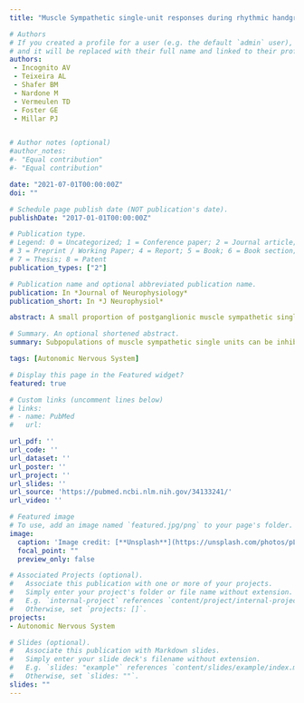 ```yaml
---
title: "Muscle Sympathetic single-unit responses during rhythmic handgrip exercise and isocapnic hypoxia in males: the role of sympathoexcitation magnitude."

# Authors
# If you created a profile for a user (e.g. the default `admin` user), write the username (folder name) here 
# and it will be replaced with their full name and linked to their profile.
authors:
 - Incognito AV
 - Teixeira AL
 - Shafer BM
 - Nardone M
 - Vermeulen TD
 - Foster GE
 - Millar PJ 


# Author notes (optional)
#author_notes:
#- "Equal contribution"
#- "Equal contribution"

date: "2021-07-01T00:00:00Z"
doi: ""

# Schedule page publish date (NOT publication's date).
publishDate: "2017-01-01T00:00:00Z"

# Publication type.
# Legend: 0 = Uncategorized; 1 = Conference paper; 2 = Journal article;
# 3 = Preprint / Working Paper; 4 = Report; 5 = Book; 6 = Book section;
# 7 = Thesis; 8 = Patent
publication_types: ["2"]

# Publication name and optional abbreviated publication name.
publication: In *Journal of Neurophysiology*
publication_short: In *J Neurophysiol*

abstract: A small proportion of postganglionic muscle sympathetic single units can be inhibited during sympathoexcitatory stressors in humans. However, whether these responses are dependent on the specific stressor or the level of sympathoexcitation remains unclear. We hypothesize that, when matched by sympathoexcitatory magnitude, different stressors can evoke similar proportions of inhibited single units. Multiunit and single-unit muscle sympathetic nerve activity (MSNA) were recorded in seven healthy young males at baseline and during 1) rhythmic handgrip exercise (40% of maximum voluntary contraction) and 2) acute isocapnic hypoxia (partial pressure of end-tidal O2 47 ± 3 mmHg). Single units were classified as activated, nonresponsive, or inhibited if the spike frequency was above, within, or below the baseline variability, respectively. By design, rhythmic handgrip and isocapnic hypoxia similarly increased multiunit total MSNA [Δ273 ± 208 vs. Δ254 ± 193 arbitrary units (AU), P = 0.84] and single-unit spike frequency (Δ8 ± 10 vs. Δ12 ± 13 spikes/min, P = 0.12). Among 19 identified single units, the proportions of activated (47% vs. 68%), nonresponsive (32% vs. 16%), and inhibited (21% vs. 16%) single units were not different between rhythmic handgrip and isocapnic hypoxia (P = 0.42). However, only 9 (47%) single units behaved with concordant response patterns across both stressors (7 activated, 1 nonresponsive, and 1 inhibited during both stressors). During the 1-min epoch with the highest increase in total MSNA during hypoxia (Δ595 ± 282 AU, P < 0.01) only one single unit was inhibited. These findings suggest that the proportions of muscle sympathetic single units inhibited during stress are associated with the level of sympathoexcitation and not the stressor per se in healthy young males.

# Summary. An optional shortened abstract.
summary: Subpopulations of muscle sympathetic single units can be inhibited during mild sympathoexcitatory stress. We demonstrate that rhythmic handgrip exercise and isocapnic hypoxia, when matched by multiunit sympathoexcitation, induce similar proportions of single-unit inhibition, highlighting that heterogeneous single-unit response patterns are related to the level of sympathoexcitation independent of the stressor type. Interestingly, only 47% of single units behaved with concordant response patterns between stressors, suggesting the potential for functional specificity within the postganglionic neuronal pool.

tags: [Autonomic Nervous System]

# Display this page in the Featured widget?
featured: true

# Custom links (uncomment lines below)
# links:
# - name: PubMed
#   url: 

url_pdf: ''
url_code: ''
url_dataset: ''
url_poster: ''
url_project: ''
url_slides: ''
url_source: 'https://pubmed.ncbi.nlm.nih.gov/34133241/'
url_video: ''

# Featured image
# To use, add an image named `featured.jpg/png` to your page's folder. 
image:
  caption: 'Image credit: [**Unsplash**](https://unsplash.com/photos/pLCdAaMFLTE)'
  focal_point: ""
  preview_only: false

# Associated Projects (optional).
#   Associate this publication with one or more of your projects.
#   Simply enter your project's folder or file name without extension.
#   E.g. `internal-project` references `content/project/internal-project/index.md`.
#   Otherwise, set `projects: []`.
projects:
- Autonomic Nervous System

# Slides (optional).
#   Associate this publication with Markdown slides.
#   Simply enter your slide deck's filename without extension.
#   E.g. `slides: "example"` references `content/slides/example/index.md`.
#   Otherwise, set `slides: ""`.
slides: ""
---
```

